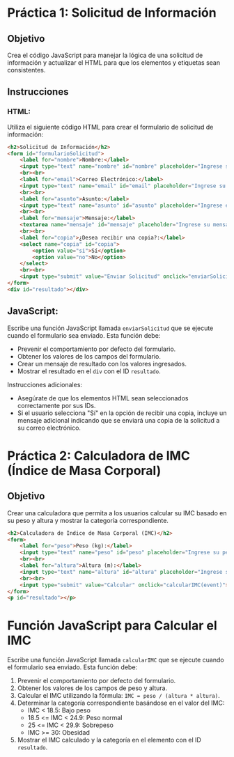 # Práctica 1: Solicitud de Información

## Objetivo

Crea el código JavaScript para manejar la lógica de una solicitud de información y actualizar el HTML para que los elementos y etiquetas sean consistentes.

## Instrucciones

### HTML:

Utiliza el siguiente código HTML para crear el formulario de solicitud de información:

```html
<h2>Solicitud de Información</h2>
<form id="formularioSolicitud">
    <label for="nombre">Nombre:</label>
    <input type="text" name="nombre" id="nombre" placeholder="Ingrese su nombre">
    <br><br>
    <label for="email">Correo Electrónico:</label>
    <input type="text" name="email" id="email" placeholder="Ingrese su correo electrónico">
    <br><br>
    <label for="asunto">Asunto:</label>
    <input type="text" name="asunto" id="asunto" placeholder="Ingrese el asunto">
    <br><br>
    <label for="mensaje">Mensaje:</label>
    <textarea name="mensaje" id="mensaje" placeholder="Ingrese su mensaje"></textarea>
    <br><br>
    <label for="copia">¿Desea recibir una copia?:</label>
    <select name="copia" id="copia">
        <option value="si">Sí</option>
        <option value="no">No</option>
    </select>
    <br><br>
    <input type="submit" value="Enviar Solicitud" onclick="enviarSolicitud(event)">
</form>
<div id="resultado"></div>
```

## JavaScript:

Escribe una función JavaScript llamada `enviarSolicitud` que se ejecute cuando el formulario sea enviado. Esta función debe:

- Prevenir el comportamiento por defecto del formulario.
- Obtener los valores de los campos del formulario.
- Crear un mensaje de resultado con los valores ingresados.
- Mostrar el resultado en el `div` con el ID `resultado`.

Instrucciones adicionales:

- Asegúrate de que los elementos HTML sean seleccionados correctamente por sus IDs.
- Si el usuario selecciona "Sí" en la opción de recibir una copia, incluye un mensaje adicional indicando que se enviará una copia de la solicitud a su correo electrónico.

# Práctica 2: Calculadora de IMC (Índice de Masa Corporal)

## Objetivo

Crear una calculadora que permita a los usuarios calcular su IMC basado en su peso y altura y mostrar la categoría correspondiente.

```html
<h2>Calculadora de Índice de Masa Corporal (IMC)</h2>
<form>
    <label for="peso">Peso (kg):</label>
    <input type="text" name="peso" id="peso" placeholder="Ingrese su peso en kg">
    <br><br>
    <label for="altura">Altura (m):</label>
    <input type="text" name="altura" id="altura" placeholder="Ingrese su altura en metros">
    <br><br>
    <input type="submit" value="Calcular" onclick="calcularIMC(event)">
</form>
<p id="resultado"></p>
```

# Función JavaScript para Calcular el IMC

Escribe una función JavaScript llamada `calcularIMC` que se ejecute cuando el formulario sea enviado. Esta función debe:

1. Prevenir el comportamiento por defecto del formulario.
2. Obtener los valores de los campos de peso y altura.
3. Calcular el IMC utilizando la fórmula: `IMC = peso / (altura * altura)`.
4. Determinar la categoría correspondiente basándose en el valor del IMC:
   - IMC < 18.5: Bajo peso
   - 18.5 <= IMC < 24.9: Peso normal
   - 25 <= IMC < 29.9: Sobrepeso
   - IMC >= 30: Obesidad
5. Mostrar el IMC calculado y la categoría en el elemento con el ID `resultado`.
